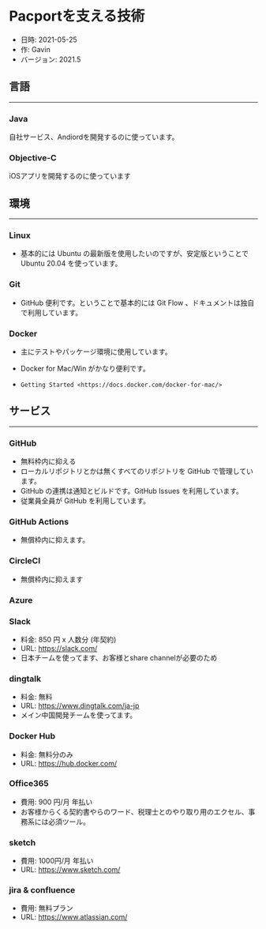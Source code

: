 # Pacportを支える技術

* 日時: 2021-05-25
* 作: Gavin
* バージョン: 2021.5

## 言語

---

### Java

自社サービス、Andiordを開発するのに使っています。

### Objective-C

iOSアプリを開発するのに使っています

## 環境

---

### Linux

* 基本的には Ubuntu の最新版を使用したいのですが、安定版ということで Ubuntu 20.04 を使っています。

### Git

* GitHub 便利です。ということで基本的には Git Flow 、ドキュメントは独自で利用しています。

### Docker

* 主にテストやパッケージ環境に使用しています。

* Docker for Mac/Win がかなり便利です。

* `Getting Started <https://docs.docker.com/docker-for-mac/>`

## サービス

---

### GitHub

* 無料枠内に抑える
* ローカルリポジトリとかは無くすべてのリポジトリを GitHub で管理しています。
* GitHub の連携は通知とビルドです。GitHub Issues を利用しています。
* 従業員全員が GitHub を利用しています。

### GitHub Actions

* 無償枠内に抑えます。

### CircleCI

* 無償枠内に抑えます

### Azure

### Slack

* 料金: 850 円 x 人数分 (年契約)
* URL: https://slack.com/
* 日本チームを使ってます、お客様とshare channelが必要のため

### dingtalk

* 料金: 無料
* URL: https://www.dingtalk.com/ja-jp
* メイン中国開発チームを使ってます。

### Docker Hub

* 料金: 無料分のみ
* URL: https://hub.docker.com/

### Office365

* 費用: 900 円/月 年払い
* お客様からくる契約書やらのワード、税理士とのやり取り用のエクセル、事務系には必須ツール。

### sketch

* 費用: 1000円/月 年払い
* URL: https://www.sketch.com/

### jira & confluence

* 費用: 無料プラン
* URL: https://www.atlassian.com/
